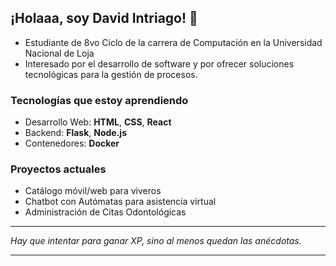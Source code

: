 ## ¡Holaaa, soy David Intriago! 👋

- Estudiante de 8vo Ciclo de la carrera de Computación en la Universidad Nacional de Loja  
- Interesado por el desarrollo de software y por ofrecer soluciones tecnológicas para la gestión de procesos.

###  Tecnologías que estoy aprendiendo
- Desarrollo Web: **HTML**, **CSS**, **React**
- Backend: **Flask**, **Node.js**
- Contenedores: **Docker**

###  Proyectos actuales
- Catálogo móvil/web para viveros
- Chatbot con Autómatas para asistencia virtual
- Administración de Citas Odontológicas

---

 _Hay que intentar para ganar XP, sino al menos quedan las anécdotas._ 


---

